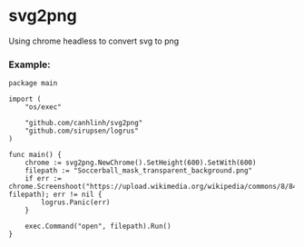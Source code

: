 # svg2png
Using chrome headless to convert svg to png

### Example:
```
package main

import (
	"os/exec"

	"github.com/canhlinh/svg2png"
	"github.com/sirupsen/logrus"
)

func main() {
	chrome := svg2png.NewChrome().SetHeight(600).SetWith(600)
	filepath := "Soccerball_mask_transparent_background.png"
	if err := chrome.Screenshoot("https://upload.wikimedia.org/wikipedia/commons/8/84/Example.svg", filepath); err != nil {
		logrus.Panic(err)
	}

	exec.Command("open", filepath).Run()
}

```
